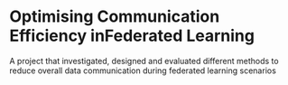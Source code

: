 # Optimising Communication Efficiency inFederated Learning
A project that investigated, designed and evaluated different methods to reduce overall data communication during federated learning scenarios
